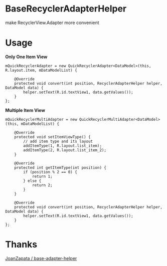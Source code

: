 # BaseRecyclerAdapterHelper
make RecyclerView.Adapter more convenient


# Usage
**Only One Item View**
```
mQuickRecyclerAdapter = new QuickRecyclerAdapter<DataModel>(this, R.layout.item, mDataModelList) {
    
    @Override
    protected void convert(int position, RecyclerAdapterHelper helper, DataModel data) {
        helper.setText(R.id.textView1, data.getValues());
    }
};
```

**Multiple Item View**
```
mQuickRecyclerMultiAdapter = new QuickRecyclerMultiAdapter<DataModel>(this, mDataModelList) {

    @Override
    protected void setItemViewType() {
        // add item type and its layout
        addItemType(1, R.layout.list_item);
        addItemType(2, R.layout.list_item_2);
    }

    @Override
    protected int getItemType(int position) {
        if (position % 2 == 0) {
            return 1;
        } else {
            return 2;
        }
    }

    @Override
    protected void convert(int position, RecyclerAdapterHelper helper, DataModel data) {
        helper.setText(R.id.textView1, data.getValues());
    }
};
```

# Thanks
[JoanZapata / base-adapter-helper](https://github.com/JoanZapata/base-adapter-helper)
